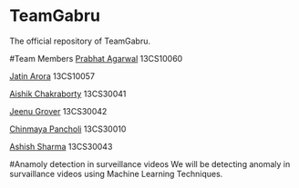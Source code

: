 # TeamGabru
The official repository of TeamGabru.

#Team Members
[Prabhat Agarwal](https://github.com/prabhat1081) 13CS10060

[Jatin Arora](https://github.com/jatinarora2702) 13CS10057

[Aishik Chakraborty](https://github.com/aishikchakraborty) 13CS30041

[Jeenu Grover](https://github.com/groverjeenu) 13CS30042

[Chinmaya Pancholi](chinmayapancholi13) 13CS30010

[Ashish Sharma](https://github.com/ash-shar) 13CS30043

#Anamoly detection in surveillance videos
We will be detecting anomaly in survaillance videos using Machine Learning Techniques.

